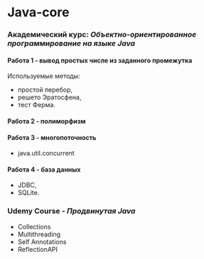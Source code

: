 # Java-core
### Академический курс: *Объектно-ориентированное программирование на языке Java*

#### Работа 1 - вывод простых числе из заданного промежутка
Используемые методы: 
  - простой перебор,
  - решето Эратосфена,
  - тест Ферма.

#### Работа 2 - полиморфизм
#### Работа 3 - многопоточность
  - java.util.concurrent
#### Работа 4 - база данных
  - JDBC,
  - SQLite.
### Udemy Course - *Продвинутая Java*
- Collections
- Multithreading
- Self Annotations
- ReflectionAPI

